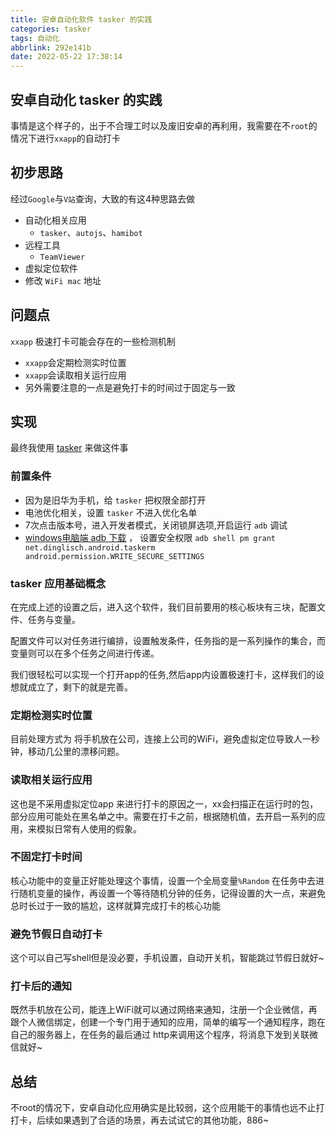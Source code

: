 ```yaml
---
title: 安卓自动化软件 tasker 的实践
categories: tasker
tags: 自动化
abbrlink: 292e141b
date: 2022-05-22 17:38:14
---
```


## 安卓自动化 tasker 的实践

事情是这个样子的，出于不合理工时以及废旧安卓的再利用，我需要在不`root`的情况下进行`xxapp`的自动打卡

## 初步思路

经过`Google`与`V站`查询，大致的有这4种思路去做

- 自动化相关应用
  - `tasker`、`autojs`、`hamibot`
- 远程工具
  - `TeamViewer`
- 虚拟定位软件
- 修改 `WiFi mac` 地址

## 问题点

`xxapp` 极速打卡可能会存在的一些检测机制

- `xxapp`会定期检测实时位置
- `xxapp`会读取相关运行应用
- 另外需要注意的一点是避免打卡的时间过于固定与一致

## 实现

最终我使用 [tasker](https://tasker.joaoapps.com/download.html) 来做这件事

### 前置条件

- 因为是旧华为手机，给 `tasker` 把权限全部打开
- 电池优化相关，设置 `tasker` 不进入优化名单
- 7次点击版本号，进入开发者模式，关闭锁屏选项,开启运行 `adb` 调试
- [windows电脑端 adb 下载](https://www.xda-developers.com/install-adb-windows-macos-linux/#adbsetupwindows) ， 设置安全权限 `adb shell pm grant net.dinglisch.android.taskerm android.permission.WRITE_SECURE_SETTINGS`

### tasker 应用基础概念

在完成上述的设置之后，进入这个软件，我们目前要用的核心板块有三块，配置文件、任务与变量。

配置文件可以对任务进行编排，设置触发条件，任务指的是一系列操作的集合，而变量则可以在多个任务之间进行传递。

我们很轻松可以实现一个打开app的任务,然后app内设置极速打卡，这样我们的设想就成立了，剩下的就是完善。

### 定期检测实时位置

目前处理方式为 将手机放在公司，连接上公司的WiFi，避免虚拟定位导致人一秒钟，移动几公里的漂移问题。

### 读取相关运行应用

这也是不采用虚拟定位app 来进行打卡的原因之一，xx会扫描正在运行时的包，部分应用可能处在黑名单之中。需要在打卡之前，根据随机值，去开启一系列的应用，来模拟日常有人使用的假象。

### 不固定打卡时间

核心功能中的变量正好能处理这个事情，设置一个全局变量`%Random` 在任务中去进行随机变量的操作，再设置一个等待随机分钟的任务，记得设置的大一点，来避免总时长过于一致的尴尬，这样就算完成打卡的核心功能

### 避免节假日自动打卡

这个可以自己写shell但是没必要，手机设置，自动开关机，智能跳过节假日就好~

### 打卡后的通知

既然手机放在公司，能连上WiFi就可以通过网络来通知，注册一个企业微信，再跟个人微信绑定，创建一个专门用于通知的应用，简单的编写一个通知程序，跑在自己的服务器上，在任务的最后通过 http来调用这个程序，将消息下发到关联微信就好~

## 总结

不root的情况下，安卓自动化应用确实是比较弱，这个应用能干的事情也远不止打打卡，后续如果遇到了合适的场景，再去试试它的其他功能，886~
